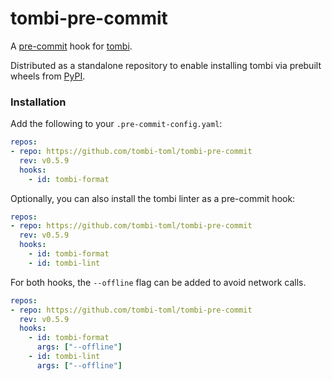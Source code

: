 # tombi-pre-commit

A [pre-commit](https://pre-commit.com/) hook for [tombi](https://github.com/tombi-toml/tombi).

Distributed as a standalone repository to enable installing tombi via prebuilt wheels from
[PyPI](https://pypi.org/project/tombi/).

### Installation

Add the following to your `.pre-commit-config.yaml`:

```yaml
repos:
- repo: https://github.com/tombi-toml/tombi-pre-commit
  rev: v0.5.9
  hooks:
    - id: tombi-format
```

Optionally, you can also install the tombi linter as a pre-commit hook:

```yaml
repos:
- repo: https://github.com/tombi-toml/tombi-pre-commit
  rev: v0.5.9
  hooks:
    - id: tombi-format
    - id: tombi-lint
```

For both hooks, the `--offline` flag can be added to avoid network calls.
```yaml
repos:
- repo: https://github.com/tombi-toml/tombi-pre-commit
  rev: v0.5.9
  hooks:
    - id: tombi-format
      args: ["--offline"]
    - id: tombi-lint
      args: ["--offline"]
```
